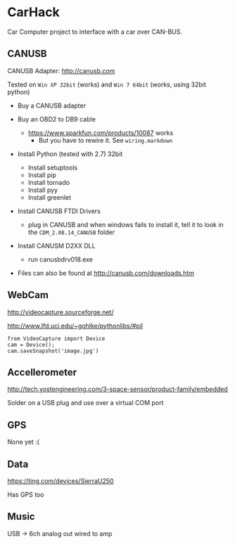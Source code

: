 CarHack
=======

Car Computer project to interface with a car over CAN-BUS.


CANUSB
------

CANUSB Adapter: http://canusb.com

Tested on `Win XP 32bit` (works) and `Win 7 64bit` (works, using 32bit python)

* Buy a CANUSB adapter

* Buy an OBD2 to DB9 cable
    * https://www.sparkfun.com/products/10087 works
        * But you have to rewire it. See `wiring.markdown`

* Install Python (tested with 2.7) 32bit
    * Install setuptools
    * Install pip
    * Install tornado
    * Install pyy
    * Install greenlet


* Install CANUSB FTDI Drivers
  * plug in CANUSB and when windows fails to install it, tell it to look in the `CDM_2.08.14_CANUSB` folder


* Install CANUSM D2XX DLL
  * run canusbdrv018.exe


* Files can also be found at http://canusb.com/downloads.htm


WebCam
------

http://videocapture.sourceforge.net/

http://www.lfd.uci.edu/~gohlke/pythonlibs/#pil

    from VideoCapture import Device
    cam = Device();
    cam.saveSnapshot('image.jpg')



Accellerometer
--------------

http://tech.yostengineering.com/3-space-sensor/product-family/embedded

Solder on a USB plug and use over a virtual COM port


GPS
---

None yet :(


Data
----

https://ting.com/devices/SierraU250

Has GPS too



Music
-----

USB -> 6ch analog out wired to amp
